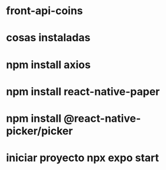 # front-api-coins
# cosas instaladas

#  npm install axios
#  npm install react-native-paper
#  npm install @react-native-picker/picker

#  iniciar proyecto npx expo start